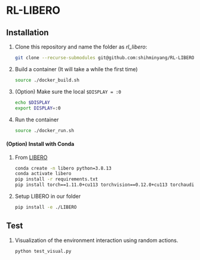# RL-LIBERO

## Installation
1. Clone this repository and name the folder as *rl_libero*:

    ```bash
    git clone --recurse-submodules git@github.com:shihminyang/RL-LIBERO.git rl_libero
    ```

2. Build a container (It will take a while the first time)

    ```bash
    source ./docker_build.sh
    ```

3. (Option) Make sure the local `$DISPLAY = :0`
    ```bash
    echo $DISPLAY
    export DISPLAY=:0
    ```

4. Run the container

    ```bash
    source ./docker_run.sh
    ```


#### (Option) Install with Conda
1. From [LIBERO](https://github.com/Lifelong-Robot-Learning/LIBERO)

    ```bash
    conda create -n libero python=3.8.13
    conda activate libero
    pip install -r requirements.txt
    pip install torch==1.11.0+cu113 torchvision==0.12.0+cu113 torchaudio==0.11.0 --extra-index-url https://download.pytorch.org/whl/cu113
    ```

2. Setup LIBERO in our folder
    ```bash
    pip install -e ./LIBERO
    ```

## Test
1. Visualization of the environment interaction using random actions.

    ```bash
    python test_visual.py
    ```
